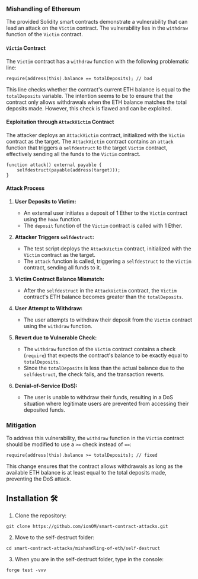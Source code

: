 ### Mishandling of Ethereum

The provided Solidity smart contracts demonstrate a vulnerability that can lead an attack on the `Victim` contract. The vulnerability lies in the `withdraw` function of the `Victim` contract.

#### `Victim` Contract

The `Victim` contract has a `withdraw` function with the following problematic line:

```solidity
require(address(this).balance == totalDeposits); // bad
```

This line checks whether the contract's current ETH balance is equal to the `totalDeposits` variable. The intention seems to be to ensure that the contract only allows withdrawals when the ETH balance matches the total deposits made. However, this check is flawed and can be exploited.

#### Exploitation through `AttackVictim` Contract

The attacker deploys an `AttackVictim` contract, initialized with the `Victim` contract as the target. The `AttackVictim` contract contains an `attack` function that triggers a `selfdestruct` to the target `Victim` contract, effectively sending all the funds to the `Victim` contract.

```solidity
function attack() external payable {
    selfdestruct(payable(address(target)));
}
```

#### Attack Process

1. **User Deposits to Victim:**
   - An external user initiates a deposit of 1 Ether to the `Victim` contract using the `hoax` function.
   - The `deposit` function of the `Victim` contract is called with 1 Ether.

2. **Attacker Triggers `selfdestruct`:**
   - The test script deploys the `AttackVictim` contract, initialized with the `Victim` contract as the target.
   - The `attack` function is called, triggering a `selfdestruct` to the `Victim` contract, sending all funds to it.

3. **Victim Contract Balance Mismatch:**
   - After the `selfdestruct` in the `AttackVictim` contract, the `Victim` contract's ETH balance becomes greater than the `totalDeposits`.

4. **User Attempt to Withdraw:**
   - The user attempts to withdraw their deposit from the `Victim` contract using the `withdraw` function.

5. **Revert due to Vulnerable Check:**
   - The `withdraw` function of the `Victim` contract contains a check (`require`) that expects the contract's balance to be exactly equal to `totalDeposits`.
   - Since the `totalDeposits` is less than the actual balance due to the `selfdestruct`, the check fails, and the transaction reverts.
  
6. **Denial-of-Service (DoS):**
   - The user is unable to withdraw their funds, resulting in a DoS situation where legitimate users are prevented from accessing their deposited funds.

### Mitigation

To address this vulnerability, the `withdraw` function in the `Victim` contract should be modified to use a `>=` check instead of `==`:

```solidity
require(address(this).balance >= totalDeposits); // fixed
```

This change ensures that the contract allows withdrawals as long as the available ETH balance is at least equal to the total deposits made, preventing the DoS attack.

## Installation 🛠️

1. Clone the repository:
```shell
git clone https://github.com/ionOM/smart-contract-attacks.git
```

2. Move to the self-destruct folder:
```shell
cd smart-contract-attacks/mishandling-of-eth/self-destruct
```
3. When you are in the self-destruct folder, type in the console:
```shell
forge test -vvv
```